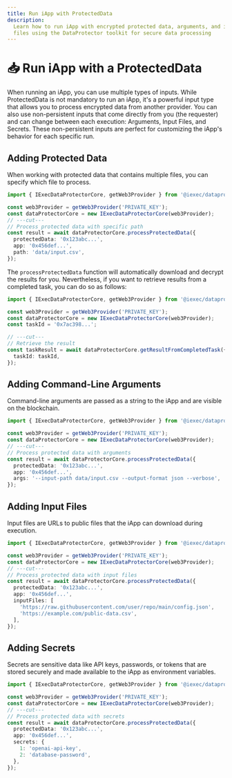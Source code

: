 ```yaml
---
title: Run iApp with ProtectedData
description:
  Learn how to run iApp with encrypted protected data, arguments, and input
  files using the DataProtector toolkit for secure data processing
---
```


# 📥 Run iApp with a ProtectedData

When running an iApp, you can use multiple types of inputs. While ProtectedData
is not mandatory to run an iApp, it's a powerful input type that allows you to
process encrypted data from another provider. You can also use non-persistent
inputs that come directly from you (the requester) and can change between each
execution: Arguments, Input Files, and Secrets. These non-persistent inputs are
perfect for customizing the iApp's behavior for each specific run.

## Adding Protected Data

When working with protected data that contains multiple files, you can specify
which file to process.

```ts twoslash
import { IExecDataProtectorCore, getWeb3Provider } from '@iexec/dataprotector';

const web3Provider = getWeb3Provider('PRIVATE_KEY');
const dataProtectorCore = new IExecDataProtectorCore(web3Provider);
// ---cut---
// Process protected data with specific path
const result = await dataProtectorCore.processProtectedData({
  protectedData: '0x123abc...',
  app: '0x456def...',
  path: 'data/input.csv',
});
```

The `processProtectedData` function will automatically download and decrypt the
results for you. Nevertheless, if you want to retrieve results from a completed
task, you can do so as follows:

```ts twoslash
import { IExecDataProtectorCore, getWeb3Provider } from '@iexec/dataprotector';

const web3Provider = getWeb3Provider('PRIVATE_KEY');
const dataProtectorCore = new IExecDataProtectorCore(web3Provider);
const taskId = '0x7ac398...';

// ---cut---
// Retrieve the result
const taskResult = await dataProtectorCore.getResultFromCompletedTask({
  taskId: taskId,
});
```

## Adding Command-Line Arguments

Command-line arguments are passed as a string to the iApp and are visible on the
blockchain.

```ts twoslash
import { IExecDataProtectorCore, getWeb3Provider } from '@iexec/dataprotector';

const web3Provider = getWeb3Provider('PRIVATE_KEY');
const dataProtectorCore = new IExecDataProtectorCore(web3Provider);
// ---cut---
// Process protected data with arguments
const result = await dataProtectorCore.processProtectedData({
  protectedData: '0x123abc...',
  app: '0x456def...',
  args: '--input-path data/input.csv --output-format json --verbose',
});
```

## Adding Input Files

Input files are URLs to public files that the iApp can download during
execution.

```ts twoslash
import { IExecDataProtectorCore, getWeb3Provider } from '@iexec/dataprotector';

const web3Provider = getWeb3Provider('PRIVATE_KEY');
const dataProtectorCore = new IExecDataProtectorCore(web3Provider);
// ---cut---
// Process protected data with input files
const result = await dataProtectorCore.processProtectedData({
  protectedData: '0x123abc...',
  app: '0x456def...',
  inputFiles: [
    'https://raw.githubusercontent.com/user/repo/main/config.json',
    'https://example.com/public-data.csv',
  ],
});
```

## Adding Secrets

Secrets are sensitive data like API keys, passwords, or tokens that are stored
securely and made available to the iApp as environment variables.

```ts twoslash
import { IExecDataProtectorCore, getWeb3Provider } from '@iexec/dataprotector';

const web3Provider = getWeb3Provider('PRIVATE_KEY');
const dataProtectorCore = new IExecDataProtectorCore(web3Provider);
// ---cut---
// Process protected data with secrets
const result = await dataProtectorCore.processProtectedData({
  protectedData: '0x123abc...',
  app: '0x456def...',
  secrets: {
    1: 'openai-api-key',
    2: 'database-password',
  },
});
```
